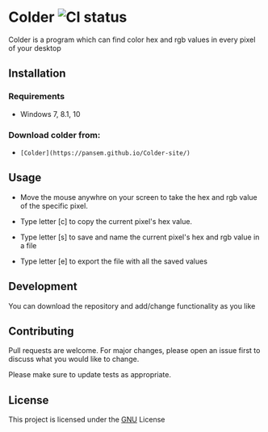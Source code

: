 # Colder ![CI status](https://img.shields.io/badge/build-passing-brightgreen.svg)

Colder is a program which can find color hex and rgb values in every pixel of your desktop

## Installation

### Requirements
* Windows 7, 8.1, 10

### Download colder from:
* `[Colder](https://pansem.github.io/Colder-site/)`

## Usage

* Move the mouse anywhre on your screen to take the hex and rgb value of the specific pixel.
* Type letter [c] to copy the current pixel's hex value.

* Type letter [s] to save and name the current pixel's hex and rgb value in a file

* Type letter [e] to export the file with all the saved values

## Development
You can download the repository and add/change functionality as you like

## Contributing
Pull requests are welcome. For major changes, please open an issue first to discuss what you would like to change.

Please make sure to update tests as appropriate.

## License
This project is licensed under the [GNU](https://choosealicense.com/licenses/gpl-3.0/) License
